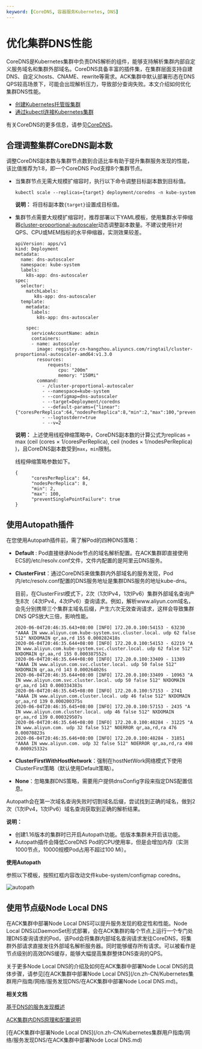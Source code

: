 ```yaml
---
keyword: [CoreDNS, 容器服务Kubernetes, DNS]
---
```


# 优化集群DNS性能

CoreDNS是Kubernetes集群中负责DNS解析的组件，能够支持解析集群内部自定义服务域名和集群外部域名。CoreDNS具备丰富的插件集，在集群层面支持自建DNS、自定义hosts、CNAME、rewrite等需求。ACK集群中默认部署形态在DNS QPS较高场景下，可能会出现解析压力，导致部分查询失败。本文介绍如何优化集群DNS性能。

-   [创建Kubernetes托管版集群](/cn.zh-CN/Kubernetes集群用户指南/集群/创建集群/创建Kubernetes托管版集群.md)
-   [通过kubectl连接Kubernetes集群](/cn.zh-CN/Kubernetes集群用户指南/集群/连接集群/通过kubectl连接Kubernetes集群.md)

有关CoreDNS的更多信息，请参见[CoreDNS](https://coredns.io/)。

## 合理调整集群CoreDNS副本数

调整CoreDNS副本数与集群节点数到合适比率有助于提升集群服务发现的性能，该比值推荐为1:8，即一个CoreDNS Pod支撑8个集群节点。

-   当集群节点无需大规模扩缩容时，执行以下命令调整目标副本数到目标值。

    ```
    kubectl scale --replicas={target} deployment/coredns -n kube-system
    ```

    **说明：** 将目标副本数`{target}`设置成目标值。

-   集群节点需要大规模扩缩容时，推荐部署以下YAML模板，使用集群水平伸缩器[cluster-proportional-autoscaler](https://github.com/kubernetes-sigs/cluster-proportional-autoscaler)动态调整副本数量。不建议使用针对QPS、CPU或MEM指标的水平伸缩器，实测效果较差。

    ```
    apiVersion: apps/v1
    kind: Deployment
    metadata:
      name: dns-autoscaler
      namespace: kube-system
      labels:
        k8s-app: dns-autoscaler
    spec:
      selector:
        matchLabels:
           k8s-app: dns-autoscaler
      template:
        metadata:
          labels:
            k8s-app: dns-autoscaler
    
        spec:
          serviceAccountName: admin
          containers:
          - name: autoscaler
            image: registry.cn-hangzhou.aliyuncs.com/ringtail/cluster-proportional-autoscaler-amd64:v1.3.0
            resources:
                requests:
                    cpu: "200m"
                    memory: "150Mi"
            command:
              - /cluster-proportional-autoscaler
              - --namespace=kube-system
              - --configmap=dns-autoscaler
              - --target=Deployment/coredns
              - --default-params={"linear":{"coresPerReplica":64,"nodesPerReplica":8,"min":2,"max":100,"preventSinglePointFailure":true}}
              - --logtostderr=true
              - --v=2
    ```

    **说明：** 上述使用线程伸缩策略中，CoreDNS副本数的计算公式为replicas = max \(ceil \(cores × 1/coresPerReplica\), ceil \(nodes × 1/nodesPerReplica\) \)，且CoreDNS副本数受到`max`，`min`限制。

    线程伸缩策略参数如下。

    ```
    {
          "coresPerReplica": 64,
          "nodesPerReplica": 8,
          "min": 2,
          "max": 100,
          "preventSinglePointFailure": true
    }
    ```


## 使用Autopath插件

在您使用Autopath插件前，需了解Pod的四种DNS策略：

-   **Default** : Pod直接继承Node节点的域名解析配置。在ACK集群即直接使用ECS的/etc/resolv.conf文件，文件内配置的是阿里云DNS服务。
-   **ClusterFirst**：通过CoreDNS来做集群内外部域名的服务发现，Pod内/etc/resolv.conf配置的DNS服务地址是集群DNS服务的地址kube-dns。

    目前，在ClusterFirst模式下，2次（1次IPv4，1次IPv6）集群外部域名查询产生8次（4次IPv4，4次IPv6）查询请求。例如，解析www.aliyun.com域名，会先分别携带三个集群主域名后缀，产生六次无效查询请求，这样会导致集群DNS QPS放大三倍，影响性能。

    ```
    2020-06-04T20:46:35.643+08:00 [INFO] 172.20.0.100:54153 - 63230 "AAAA IN www.aliyun.com.kube-system.svc.cluster.local. udp 62 false 512" NXDOMAIN qr,aa,rd 155 0.000282418s
    2020-06-04T20:46:35.644+08:00 [INFO] 172.20.0.100:54153 - 62219 "A IN www.aliyun.com.kube-system.svc.cluster.local. udp 62 false 512" NXDOMAIN qr,aa,rd 155 0.000387552s
    2020-06-04T20:46:35.644+08:00 [INFO] 172.20.0.100:33409 - 11389 "AAAA IN www.aliyun.com.svc.cluster.local. udp 50 false 512" NXDOMAIN qr,aa,rd 143 0.000264026s
    2020-06-04T20:46:35.644+08:00 [INFO] 172.20.0.100:33409 - 10963 "A IN www.aliyun.com.svc.cluster.local. udp 50 false 512" NXDOMAIN qr,aa,rd 143 0.000334383s
    2020-06-04T20:46:35.645+08:00 [INFO] 172.20.0.100:57153 - 2741 "AAAA IN www.aliyun.com.cluster.local. udp 46 false 512" NXDOMAIN qr,aa,rd 139 0.000200375s
    2020-06-04T20:46:35.645+08:00 [INFO] 172.20.0.100:57153 - 2435 "A IN www.aliyun.com.cluster.local. udp 46 false 512" NXDOMAIN qr,aa,rd 139 0.000329507s
    2020-06-04T20:46:35.646+08:00 [INFO] 172.20.0.100:48284 - 31225 "A IN www.aliyun.com. udp 32 false 512" NOERROR qr,aa,rd,ra 476 0.00070823s
    2020-06-04T20:46:35.646+08:00 [INFO] 172.20.0.100:48284 - 31851 "AAAA IN www.aliyun.com. udp 32 false 512" NOERROR qr,aa,rd,ra 498 0.000925332s
    ```

-   **ClusterFirstWithHostNetwork**：强制在hostNetWork网络模式下使用ClusterFirst策略（默认使用Default策略）。
-   **None**：忽略集群DNS策略，需要用户提供dnsConfig字段来指定DNS配置信息。

Autopath会在第一次域名查询失败时切割域名后缀，尝试找到正确的域名，做到2次（1次IPv4，1次IPv6）域名查询获取到正确的解析结果。

**说明：**

-   创建1.16版本的集群时已开启Autopath功能。低版本集群未开启该功能。
-   Autopath插件会降低CoreDNS Pod的CPU使用率，但是会增加内存（实测1000节点，10000规模Pod占用不超过100 Mi）。

**使用Autopath**

参照以下模板，按照红框内容改动文件kube-system/configmap coredns。

![autopath](https://static-aliyun-doc.oss-accelerate.aliyuncs.com/assets/img/zh-CN/6795659951/p129419.png)

## 使用节点级Node Local DNS

在ACK集群中部署Node Local DNS可以提升服务发现的稳定性和性能。Node Local DNS以DaemonSet形式部署，会在ACK集群的每个节点上运行一个专门处理DNS查询请求的Pod，该Pod会将集群内部域名查询请求发往CoreDNS，将集群外部请求直接发往外部域名解析服务器。同时能够缓存所有请求。可以被看作是节点级别的高效DNS缓存，能够大幅提高集群整体DNS查询的QPS。

关于更多Node Local DNS的介绍及如何在ACK集群中部署Node Local DNS的具体步骤，请参见[在ACK集群中部署Node Local DNS](/cn.zh-CN/Kubernetes集群用户指南/网络/服务发现DNS/在ACK集群中部署Node Local DNS.md)。

**相关文档**  


[基于DNS的服务发现概述](/cn.zh-CN/Kubernetes集群用户指南/网络/服务发现DNS/基于DNS的服务发现概述.md)

[ACK集群内DNS原理和配置说明](/cn.zh-CN/Kubernetes集群用户指南/网络/服务发现DNS/ACK集群内DNS原理和配置说明.md)

[在ACK集群中部署Node Local DNS](/cn.zh-CN/Kubernetes集群用户指南/网络/服务发现DNS/在ACK集群中部署Node Local DNS.md)

